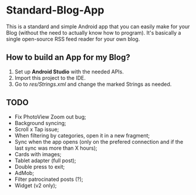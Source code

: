 # Standard-Blog-App
This is a standard and simple Android app that you can easily make for your Blog (without the need to actually know how to program).
It's basically a single open-source RSS feed reader for your own blog.

## How to build an App for my Blog?
1. Set up **Android Studio** with the needed APIs.
2. Import this project to the IDE.
3. Go to *res/Strings.xml* and change the marked Strings as needed.


## TODO
- Fix PhotoView Zoom out bug;
- Background syncing;
- Scroll x Tap issue;
- When filtering by categories, open it in a new fragment;
- Sync when the app opens (only on the prefered connection and if the last sync was more than X hours);
- Cards with images;
- Tablet adapter (full post);
- Double press to exit;
- AdMob;
- Filter patrocinated posts (?);
- Widget (v2 only);
